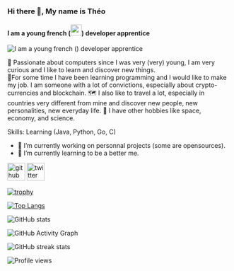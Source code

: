 ### Hi there 👋, My name is Théo
#### I am a young french (<img src="https://media0.giphy.com/media/x8r9ko36SAFSoMnFN1/giphy.gif?cid=790b7611659a542c656387ad297081e84810a66d8a897c0a&rid=giphy.gif&ct=g" width="25px">) developer apprentice
![I am a young french (<img src="https://media0.giphy.com/media/x8r9ko36SAFSoMnFN1/giphy.gif?cid=790b7611659a542c656387ad297081e84810a66d8a897c0a&rid=giphy.gif&ct=g" width="25px">) developer apprentice](https://pbs.twimg.com/profile_banners/1465790500649197571/1638739913/600x200)

🌠 Passionate about computers since I was very (very) young, I am very curious and I like to learn and discover new things. <br />
🌟For some time I have been learning programming and I would like to make my job. I am someone with a lot of convictions, especially about crypto-currencies and blockchain.
🗺 I also like to travel a lot, especially in countries very different from mine and discover new people, new personalities, new everyday life.
🚀 I have other hobbies like space, economy, and science.

Skills: Learning (Java, Python, Go, C)

- 🔭 I’m currently working on personnal projects (some are opensources). 
- 🌱 I’m currently learning to be a better me. 


[<img src='https://cdn.jsdelivr.net/npm/simple-icons@3.0.1/icons/github.svg' alt='github' height='40'>](https://github.com/https://github.com/TheoM-e)  [<img src='https://cdn.jsdelivr.net/npm/simple-icons@3.0.1/icons/twitter.svg' alt='twitter' height='40'>](https://twitter.com/https://twitter.com/TheoEsseM)  

[![trophy](https://github-profile-trophy.vercel.app/?username=https://github.com/TheoM-e)](https://github.com/ryo-ma/github-profile-trophy)

[![Top Langs](https://github-readme-stats.vercel.app/api/top-langs/?username=https://github.com/TheoM-e)](https://github.com/anuraghazra/github-readme-stats)

![GitHub stats](https://github-readme-stats.vercel.app/api?username=https://github.com/TheoM-e&show_icons=true&count_private=true)  

![GitHub Activity Graph](https://activity-graph.herokuapp.com/graph?username=https://github.com/TheoM-e)  

![GitHub streak stats](https://github-readme-streak-stats.herokuapp.com/?user=https://github.com/TheoM-e)  

![Profile views](https://gpvc.arturio.dev/https://github.com/TheoM-e)  
